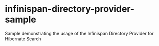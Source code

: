 # infinispan-directory-provider-sample
Sample demonstrating the usage of the Infinispan Directory Provider for Hibernate Search
